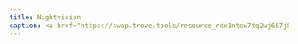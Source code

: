 ```yaml
---
title: Nightvision
caption: <a href="https://swap.trove.tools/resource_rdx1ntew7tq2wj687j858e9g5zf9n9kz58wjdrlu4nz3yvln7ct3zawpmk+component_rdx1cprw2z2ymy2ymsz0suy29ct35632erttmy2788dnj685utve3f4zct">Get this NFT on TROVE.</a>
---
```


